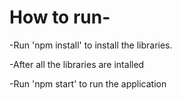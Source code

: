 # How to run-

-Run 'npm install' to install the libraries.

-After all the libraries are intalled 

-Run 'npm start' to run the application